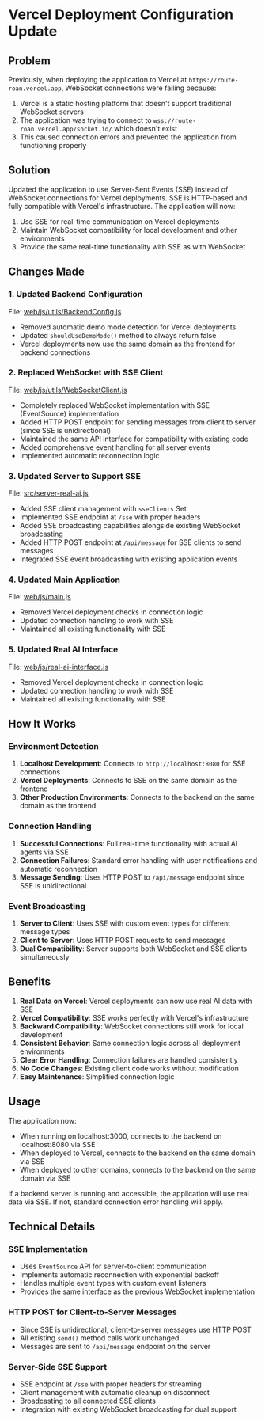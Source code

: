 # Vercel Deployment Configuration Update

## Problem
Previously, when deploying the application to Vercel at `https://route-roan.vercel.app`, WebSocket connections were failing because:
1. Vercel is a static hosting platform that doesn't support traditional WebSocket servers
2. The application was trying to connect to `wss://route-roan.vercel.app/socket.io/` which doesn't exist
3. This caused connection errors and prevented the application from functioning properly

## Solution
Updated the application to use Server-Sent Events (SSE) instead of WebSocket connections for Vercel deployments. SSE is HTTP-based and fully compatible with Vercel's infrastructure. The application will now:
1. Use SSE for real-time communication on Vercel deployments
2. Maintain WebSocket compatibility for local development and other environments
3. Provide the same real-time functionality with SSE as with WebSocket

## Changes Made

### 1. Updated Backend Configuration
File: [web/js/utils/BackendConfig.js](file:///Users/hh/tao/route/web/js/utils/BackendConfig.js)

- Removed automatic demo mode detection for Vercel deployments
- Updated `shouldUseDemoMode()` method to always return false
- Vercel deployments now use the same domain as the frontend for backend connections

### 2. Replaced WebSocket with SSE Client
File: [web/js/utils/WebSocketClient.js](file:///Users/hh/tao/route/web/js/utils/WebSocketClient.js)

- Completely replaced WebSocket implementation with SSE (EventSource) implementation
- Added HTTP POST endpoint for sending messages from client to server (since SSE is unidirectional)
- Maintained the same API interface for compatibility with existing code
- Added comprehensive event handling for all server events
- Implemented automatic reconnection logic

### 3. Updated Server to Support SSE
File: [src/server-real-ai.js](file:///Users/hh/tao/route/src/server-real-ai.js)

- Added SSE client management with `sseClients` Set
- Implemented SSE endpoint at `/sse` with proper headers
- Added SSE broadcasting capabilities alongside existing WebSocket broadcasting
- Added HTTP POST endpoint at `/api/message` for SSE clients to send messages
- Integrated SSE event broadcasting with existing application events

### 4. Updated Main Application
File: [web/js/main.js](file:///Users/hh/tao/route/web/js/main.js)

- Removed Vercel deployment checks in connection logic
- Updated connection handling to work with SSE
- Maintained all existing functionality with SSE

### 5. Updated Real AI Interface
File: [web/js/real-ai-interface.js](file:///Users/hh/tao/route/web/js/real-ai-interface.js)

- Removed Vercel deployment checks in connection logic
- Updated connection handling to work with SSE
- Maintained all existing functionality with SSE

## How It Works

### Environment Detection
1. **Localhost Development**: Connects to `http://localhost:8080` for SSE connections
2. **Vercel Deployments**: Connects to SSE on the same domain as the frontend
3. **Other Production Environments**: Connects to the backend on the same domain as the frontend

### Connection Handling
1. **Successful Connections**: Full real-time functionality with actual AI agents via SSE
2. **Connection Failures**: Standard error handling with user notifications and automatic reconnection
3. **Message Sending**: Uses HTTP POST to `/api/message` endpoint since SSE is unidirectional

### Event Broadcasting
1. **Server to Client**: Uses SSE with custom event types for different message types
2. **Client to Server**: Uses HTTP POST requests to send messages
3. **Dual Compatibility**: Server supports both WebSocket and SSE clients simultaneously

## Benefits

1. **Real Data on Vercel**: Vercel deployments can now use real AI data with SSE
2. **Vercel Compatibility**: SSE works perfectly with Vercel's infrastructure
3. **Backward Compatibility**: WebSocket connections still work for local development
4. **Consistent Behavior**: Same connection logic across all deployment environments
5. **Clear Error Handling**: Connection failures are handled consistently
6. **No Code Changes**: Existing client code works without modification
7. **Easy Maintenance**: Simplified connection logic

## Usage

The application now:
- When running on localhost:3000, connects to the backend on localhost:8080 via SSE
- When deployed to Vercel, connects to the backend on the same domain via SSE
- When deployed to other domains, connects to the backend on the same domain via SSE

If a backend server is running and accessible, the application will use real data via SSE. If not, standard connection error handling will apply.

## Technical Details

### SSE Implementation
- Uses `EventSource` API for server-to-client communication
- Implements automatic reconnection with exponential backoff
- Handles multiple event types with custom event listeners
- Provides the same interface as the previous WebSocket implementation

### HTTP POST for Client-to-Server Messages
- Since SSE is unidirectional, client-to-server messages use HTTP POST
- All existing `send()` method calls work unchanged
- Messages are sent to `/api/message` endpoint on the server

### Server-Side SSE Support
- SSE endpoint at `/sse` with proper headers for streaming
- Client management with automatic cleanup on disconnect
- Broadcasting to all connected SSE clients
- Integration with existing WebSocket broadcasting for dual support
